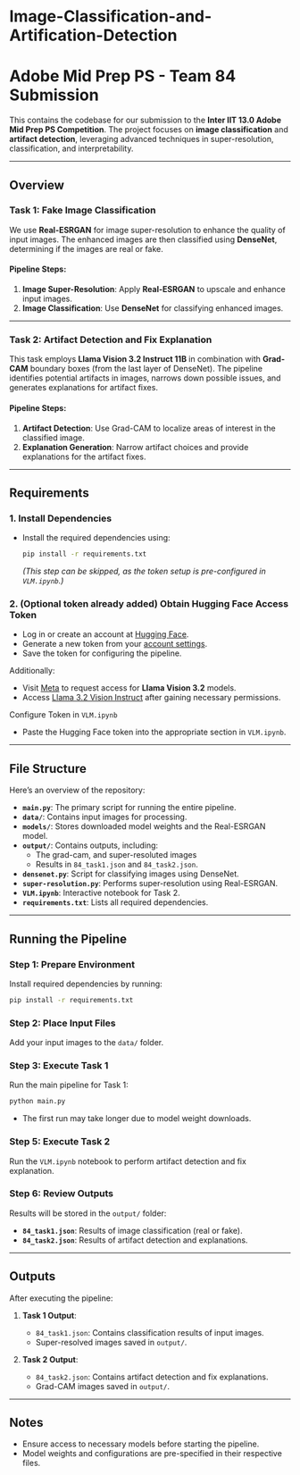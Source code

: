 # Image-Classification-and-Artification-Detection

# Adobe Mid Prep PS - Team 84 Submission

This contains the codebase for our submission to the **Inter IIT 13.0 Adobe Mid Prep PS Competition**. The project focuses on **image classification** and **artifact detection**, leveraging advanced techniques in super-resolution, classification, and interpretability.

---

## Overview

### **Task 1: Fake Image Classification**
We use **Real-ESRGAN** for image super-resolution to enhance the quality of input images. The enhanced images are then classified using **DenseNet**, determining if the images are real or fake.

#### **Pipeline Steps**:
1. **Image Super-Resolution**: Apply **Real-ESRGAN** to upscale and enhance input images.
2. **Image Classification**: Use **DenseNet** for classifying enhanced images.

---

### **Task 2: Artifact Detection and Fix Explanation**
This task employs **Llama Vision 3.2 Instruct 11B** in combination with **Grad-CAM** boundary boxes (from the last layer of DenseNet). The pipeline identifies potential artifacts in images, narrows down possible issues, and generates explanations for artifact fixes.

#### **Pipeline Steps**:
1. **Artifact Detection**: Use Grad-CAM to localize areas of interest in the classified image.
2. **Explanation Generation**: Narrow artifact choices and provide explanations for the artifact fixes.

---

## Requirements

### **1. Install Dependencies**
- Install the required dependencies using:
  ```bash
  pip install -r requirements.txt
  ```
  *(This step can be skipped, as the token setup is pre-configured in `VLM.ipynb`.)*

### **2. (Optional token already added) Obtain Hugging Face Access Token**
- Log in or create an account at [Hugging Face](https://huggingface.co).
- Generate a new token from your [account settings](https://huggingface.co/settings/tokens).
- Save the token for configuring the pipeline.

Additionally:
- Visit [Meta](https://www.llama.com/llama-downloads/) to request access for **Llama Vision 3.2** models.
- Access [Llama 3.2 Vision Instruct](https://huggingface.co/meta-llama/Llama-3.2-11B-Vision-Instruct) after gaining necessary permissions.

Configure Token in `VLM.ipynb`
- Paste the Hugging Face token into the appropriate section in `VLM.ipynb`.

---

## File Structure

Here’s an overview of the repository:

- **`main.py`**: The primary script for running the entire pipeline.
- **`data/`**: Contains input images for processing.
- **`models/`**: Stores downloaded model weights and the Real-ESRGAN model.
- **`output/`**: Contains outputs, including:
  - The grad-cam, and super-resoluted images 
  - Results in `84_task1.json` and `84_task2.json`.
- **`densenet.py`**: Script for classifying images using DenseNet.
- **`super-resolution.py`**: Performs super-resolution using Real-ESRGAN.
- **`VLM.ipynb`**: Interactive notebook for Task 2.
- **`requirements.txt`**: Lists all required dependencies.

---

## Running the Pipeline

### **Step 1: Prepare Environment**
Install required dependencies by running:
```bash
pip install -r requirements.txt
```

### **Step 2: Place Input Files**
Add your input images to the `data/` folder.

### **Step 3: Execute Task 1**
Run the main pipeline for Task 1:
```bash
python main.py
```
- The first run may take longer due to model weight downloads.

### **Step 5: Execute Task 2**
Run the `VLM.ipynb` notebook to perform artifact detection and fix explanation.

### **Step 6: Review Outputs**
Results will be stored in the `output/` folder:
- **`84_task1.json`**: Results of image classification (real or fake).
- **`84_task2.json`**: Results of artifact detection and explanations.

---

## Outputs

After executing the pipeline:
1. **Task 1 Output**:
   - `84_task1.json`: Contains classification results of input images.
   - Super-resolved images saved in `output/`.
   
2. **Task 2 Output**:
   - `84_task2.json`: Contains artifact detection and fix explanations.
   - Grad-CAM images saved in `output/`.

---

## Notes
- Ensure access to necessary models before starting the pipeline.
- Model weights and configurations are pre-specified in their respective files.
